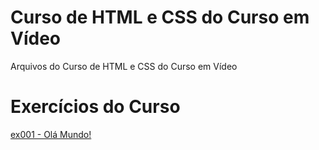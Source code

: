 # Curso de HTML e CSS do Curso em Vídeo
Arquivos do Curso de HTML e CSS do Curso em Vídeo

<h1>Exercícios do Curso</h1>
<a href="https://marcosrochadeveloper.github.io/curso_html_css/exerc%C3%ADcios/ex001%20-%20Ol%C3%A1%20Mundo!/">ex001 - Olá Mundo!</a>